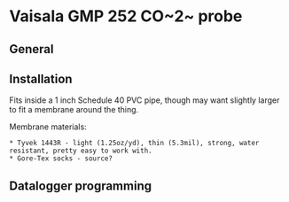 # Vaisala GMP 252 CO~2~ probe

## General

## Installation

Fits inside a 1 inch Schedule 40 PVC pipe, though may want slightly larger to fit a membrane around the thing.

Membrane materials:

    * Tyvek 1443R - light (1.25oz/yd), thin (5.3mil), strong, water resistant, pretty easy to work with.
    * Gore-Tex socks - source?

## Datalogger programming

 
